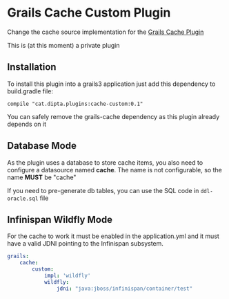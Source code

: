 
Grails Cache Custom Plugin
====================

Change the cache source implementation for the [Grails Cache Plugin](https://github.com/grails-plugins/grails-cache)


This is (at this moment) a private plugin

Installation
------------

To install this plugin into a grails3 application just add this dependency to build.gradle file:

`compile "cat.dipta.plugins:cache-custom:0.1"`


You can safely remove the grails-cache dependency as this plugin already depends on it

Database Mode
-------------

As the plugin uses a database to store cache items, you also need to configure a datasource named **cache**. The name is not configurable, so the name **MUST** be "cache"

If you need to pre-generate db tables, you can use the SQL code in `ddl-oracle.sql` file

Infinispan Wildfly Mode
-----------------------

For the cache to work it must be enabled in the application.yml and it must have a valid JDNI pointing to the Infinispan subsystem.

``` yml
grails:
    cache:
        custom:
            impl: 'wildfly'
            wildfly:
                jdni: "java:jboss/infinispan/container/test"
```
